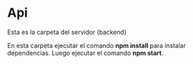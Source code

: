 # Api

Esta es la carpeta del servidor (backend)
   
En esta carpeta ejecutar el comando **npm install** para instalar dependencias.
Luego ejecutar el comando **npm start**.
